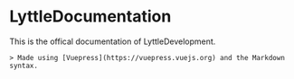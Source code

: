 # LyttleDocumentation

This is the offical documentation of LyttleDevelopment.

	> Made using [Vuepress](https://vuepress.vuejs.org) and the Markdown syntax.


